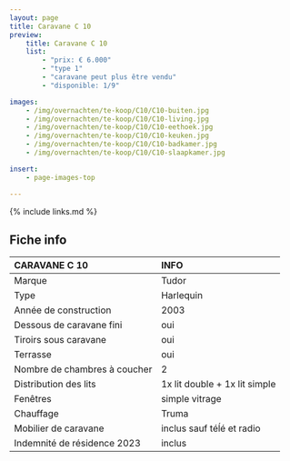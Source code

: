 ```yaml
---
layout: page
title: Caravane C 10
preview:
    title: Caravane C 10
    list:
        - "prix: € 6.000"
        - "type 1"
        - "caravane peut plus être vendu"
        - "disponible: 1/9"

images:
    - /img/overnachten/te-koop/C10/C10-buiten.jpg
    - /img/overnachten/te-koop/C10/C10-living.jpg
    - /img/overnachten/te-koop/C10/C10-eethoek.jpg
    - /img/overnachten/te-koop/C10/C10-keuken.jpg
    - /img/overnachten/te-koop/C10/C10-badkamer.jpg
    - /img/overnachten/te-koop/C10/C10-slaapkamer.jpg

insert:
    - page-images-top

---
```


{% include links.md %}



## Fiche info

CARAVANE C 10               | INFO        |
:---------------------------|:------------|
Marque                      |Tudor
Type                        |Harlequin
Année de construction       |2003
Dessous de caravane fini    |oui
Tiroirs sous caravane       |oui
Terrasse                    |oui
Nombre de chambres à coucher|2
Distribution des lits       |1x lit double + 1x lit simple
Fenêtres                    |simple vitrage
Chauffage                   |Truma
Mobilier de caravane        |inclus sauf téĺé et radio
Indemnité de résidence 2023 |inclus
